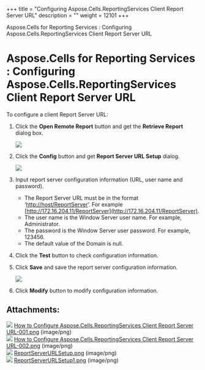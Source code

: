 +++
title = "Configuring Aspose.Cells.ReportingServices Client Report Server URL" 
description = "" 
weight = 12101 
+++

Aspose.Cells for Reporting Services : Configuring Aspose.Cells.ReportingServices Client Report Server URL  

# Aspose.Cells for Reporting Services : Configuring Aspose.Cells.ReportingServices Client Report Server URL


To configure a client Report Server URL:

1.  Click the **Open Remote Report** button and get the **Retrieve Report** dialog box.  
      
    ![](https://docs2.aspose.com/cells/reportingservices/attachments/6094854/6193254.png)
2.  Click the **Config** button and get **Report Server URL Setup** dialog.  
      
    ![](https://docs2.aspose.com/cells/reportingservices/attachments/6094854/88211612.png)
3.  Input report server configuration information (URL, user name and password).
    *   The Report Server URL must be in the format ‘[http://host/ReportServer](http://host/ReportServer)’. For example [http://172.16.204.11/ReportServer](http://172.16.204.11/ReportServer).
    *   The user name is the Window Server user name. For example, Administrator.
    *   The password is the Window Server user password. For example, 123456.
    *   The default value of the Domain is null.
4.  Click the **Test** button to check configuration information.
5.  Click **Save** and save the report server configuration information.  
      
    ![](https://docs2.aspose.com/cells/reportingservices/attachments/6094854/88211611.png)  
      
    
6.  Click **Modify** button to modify configuration information.

## Attachments:

![](https://docs2.aspose.com/cells/reportingservices/images/icons/bullet_blue.gif) [How to Configure Aspose.Cells.ReportingServices Client Report Server URL-001.png](https://docs2.aspose.com/cells/reportingservices/attachments/6094854/6193254.png) (image/png)  
![](https://docs2.aspose.com/cells/reportingservices/images/icons/bullet_blue.gif) [How to Configure Aspose.Cells.ReportingServices Client Report Server URL-002.png](https://docs2.aspose.com/cells/reportingservices/attachments/6094854/6193255.png) (image/png)  
![](https://docs2.aspose.com/cells/reportingservices/images/icons/bullet_blue.gif) [ReportServerURLSetup.png](https://docs2.aspose.com/cells/reportingservices/attachments/6094854/88211611.png) (image/png)  
![](https://docs2.aspose.com/cells/reportingservices/images/icons/bullet_blue.gif) [ReportServerURLSetup1.png](https://docs2.aspose.com/cells/reportingservices/attachments/6094854/88211612.png) (image/png)  

